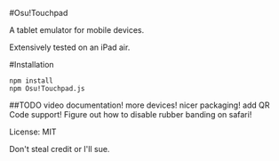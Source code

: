 #Osu!Touchpad

A tablet emulator for mobile devices.

Extensively tested on an iPad air. 

#Installation
```
npm install
npm Osu!Touchpad.js
```

##TODO
video documentation!
more devices!
nicer packaging!
add QR Code support!
Figure out how to disable rubber banding on safari!

License: MIT

Don't steal credit or I'll sue.
